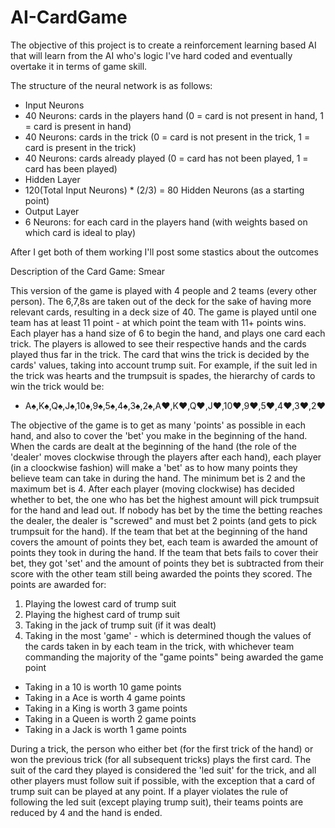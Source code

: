 # AI-CardGame

The objective of this project is to create a reinforcement learning based AI that will learn from the AI who's logic I've hard coded and eventually overtake it in terms of game skill.

The structure of the neural network is as follows:
- Input Neurons
 - 40 Neurons: cards in the players hand (0 = card is not present in hand, 1 = card is present in hand)
 - 40 Neurons: cards in the trick (0 = card is not present in the trick, 1 = card is present in the trick)
 - 40 Neurons: cards already played (0 = card has not been played, 1 = card has been played)
- Hidden Layer
 - 120(Total Input Neurons) * (2/3) = 80 Hidden Neurons (as a starting point)
- Output Layer
 - 6 Neurons: for each card in the players hand (with weights based on which card is ideal to play)

After I get both of them working I'll post some stastics about the outcomes



Description of the Card Game: Smear

This version of the game is played with 4 people and 2 teams (every other person). The 6,7,8s are taken out of the deck for the sake of having more relevant cards, resulting in a deck size of 40. The game is played until one team has at least 11 point - at which point the team with 11+ points wins. Each player has a hand size of 6 to begin the hand, and plays one card each trick. The players is allowed to see their respective hands and the cards played thus far in the trick. The card that wins the trick is decided by the cards' values, taking into account trump suit. For example, if the suit led in the trick was hearts and the trumpsuit is spades, the hierarchy of cards to win the trick would be:
- A♠,K♠,Q♠,J♠,10♠,9♠,5♠,4♠,3♠,2♠,A♥,K♥,Q♥,J♥,10♥,9♥,5♥,4♥,3♥,2♥

The objective of the game is to get as many 'points' as possible in each hand, and also to cover the 'bet' you make in the beginning of the hand. When the cards are dealt at the beginning of the hand (the role of the 'dealer' moves clockwise through the players after each hand), each player (in a cloockwise fashion) will make a 'bet' as to how many points they believe team can take in during the hand. The minimum bet is 2 and the maximum bet is 4. After each player (moving clockwise) has decided whether to bet, the one who has bet the highest amount will pick trumpsuit for the hand and lead out. If nobody has bet by the time the betting reaches the dealer, the dealer is "screwed" and must bet 2 points (and gets to pick trumpsuit for the hand). If the team that bet at the beginning of the hand covers the amount of points they bet, each team is awarded the amount of points they took in during the hand. If the team that bets fails to cover their bet, they got 'set' and the amount of points they bet is subtracted from their score with the other team still being awarded the points they scored.
The points are awarded for:
1. Playing the lowest card of trump suit
2. Playing the highest card of trump suit
3. Taking in the jack of trump suit (if it was dealt)
4. Taking in the most 'game' - which is determined though the values of the cards taken in by each team in the trick, with whichever team commanding the majority of the "game points" being awarded the game point
 - Taking in a 10 is worth 10 game points
 - Taking in a Ace is worth 4 game points
 - Taking in a King is worth 3 game points
 - Taking in a Queen is worth 2 game points
 - Taking in a Jack is worth 1 game points 
 
During a trick, the person who either bet (for the first trick of the hand) or won the previous trick (for all subsequent tricks) plays the first card. The suit of the card they played is considered the 'led suit' for the trick, and all other players must follow suit if possible, with the exception that a card of trump suit can be played at any point. If a player violates the rule of following the led suit (except playing trump suit), their teams points are reduced by 4 and the hand is ended.

